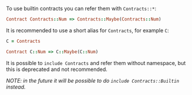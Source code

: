 To use builtin contracts you can refer them with `Contracts::*`:

```ruby
Contract Contracts::Num => Contracts::Maybe(Contracts::Num)
```

It is recommended to use a short alias for `Contracts`, for example `C`:

```ruby
C = Contracts

Contract C::Num => C::Maybe(C::Num)
```

It is possible to `include Contracts` and refer them without namespace, but
this is deprecated and not recommended.

*NOTE: in the future it will be possible to do `include Contracts::Builtin`
instead.*
